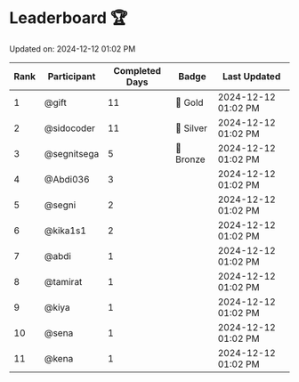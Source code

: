 # Leaderboard 🏆

Updated on: 2024-12-12 01:02 PM

| Rank | Participant       | Completed Days | Badge      | Last Updated         |
|------|-------------------|----------------|------------|----------------------|
| 1    | @gift             | 11             | 🏅 Gold     | 2024-12-12 01:02 PM |
| 2    | @sidocoder        | 11             | 🥈 Silver   | 2024-12-12 01:02 PM |
| 3    | @segnitsega       | 5              | 🥉 Bronze   | 2024-12-12 01:02 PM |
| 4    | @Abdi036          | 3              |            | 2024-12-12 01:02 PM |
| 5    | @segni            | 2              |            | 2024-12-12 01:02 PM |
| 6    | @kika1s1          | 2              |            | 2024-12-12 01:02 PM |
| 7    | @abdi             | 1              |            | 2024-12-12 01:02 PM |
| 8    | @tamirat          | 1              |            | 2024-12-12 01:02 PM |
| 9    | @kiya             | 1              |            | 2024-12-12 01:02 PM |
| 10   | @sena             | 1              |            | 2024-12-12 01:02 PM |
| 11   | @kena             | 1              |            | 2024-12-12 01:02 PM |
